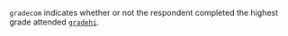 `gradecom` indicates whether or not the respondent completed the highest grade attended [`gradehi`](gradehi.md).
